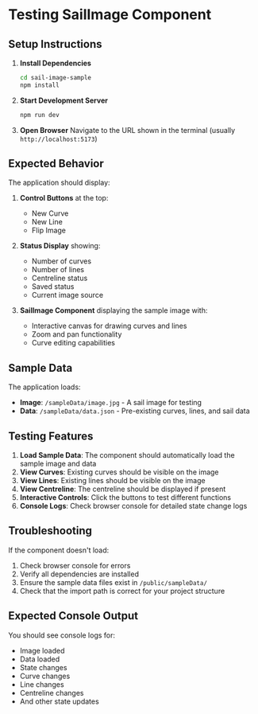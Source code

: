 # Testing SailImage Component

## Setup Instructions

1. **Install Dependencies**
   ```bash
   cd sail-image-sample
   npm install
   ```

2. **Start Development Server**
   ```bash
   npm run dev
   ```

3. **Open Browser**
   Navigate to the URL shown in the terminal (usually `http://localhost:5173`)

## Expected Behavior

The application should display:

1. **Control Buttons** at the top:
   - New Curve
   - New Line  
   - Flip Image

2. **Status Display** showing:
   - Number of curves
   - Number of lines
   - Centreline status
   - Saved status
   - Current image source

3. **SailImage Component** displaying the sample image with:
   - Interactive canvas for drawing curves and lines
   - Zoom and pan functionality
   - Curve editing capabilities

## Sample Data

The application loads:
- **Image**: `/sampleData/image.jpg` - A sail image for testing
- **Data**: `/sampleData/data.json` - Pre-existing curves, lines, and sail data

## Testing Features

1. **Load Sample Data**: The component should automatically load the sample image and data
2. **View Curves**: Existing curves should be visible on the image
3. **View Lines**: Existing lines should be visible on the image
4. **View Centreline**: The centreline should be displayed if present
5. **Interactive Controls**: Click the buttons to test different functions
6. **Console Logs**: Check browser console for detailed state change logs

## Troubleshooting

If the component doesn't load:

1. Check browser console for errors
2. Verify all dependencies are installed
3. Ensure the sample data files exist in `/public/sampleData/`
4. Check that the import path is correct for your project structure

## Expected Console Output

You should see console logs for:
- Image loaded
- Data loaded
- State changes
- Curve changes
- Line changes
- Centreline changes
- And other state updates
